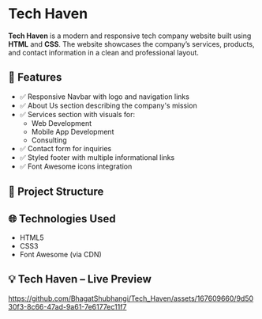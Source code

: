

# Tech Haven

**Tech Haven** is a modern and responsive tech company website built using **HTML** and **CSS**. The website showcases the company’s services, products, and contact information in a clean and professional layout.

## 🚀 Features

- ✅ Responsive Navbar with logo and navigation links  
- ✅ About Us section describing the company's mission  
- ✅ Services section with visuals for:
  - Web Development
  - Mobile App Development
  - Consulting  
- ✅ Contact form for inquiries  
- ✅ Styled footer with multiple informational links  
- ✅ Font Awesome icons integration  

## 📁 Project Structure


## 🌐 Technologies Used

- HTML5
- CSS3
- Font Awesome (via CDN)

## 💡 Tech Haven – Live Preview



https://github.com/BhagatShubhangi/Tech_Haven/assets/167609660/9d5030f3-8c66-47ad-9a61-7e6177ec11f7


